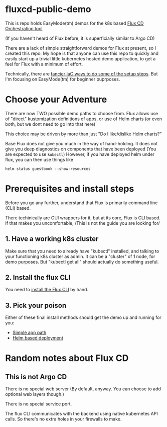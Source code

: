 # fluxcd-public-demo

This is repo holds EasyMode(tm) demos for the k8s based [Flux CD Orchestration tool](https://fluxcd.io/)

(If you haven't heard of Flux before, it is superficially similar to Argo CD)

There are a lack of simple straightforward demos for Flux at present, so I created this repo.
My hope is that anyone can use this repo to quickly and easily start up a trivial little
kubernetes hosted demo application, to get a feel for Flux with a minimum of effort.

Technically, there are [fancier IaC ways to do some of the setup steps](https://registry.terraform.io/providers/fluxcd/flux/latest).
But I'm focusing on EasyMode(tm) for beginner puprposes.

# Choose your Adventure

There are now TWO possible demo paths to choose from.
Flux allows use of "direct" kustomization definitions of apps, or use of Helm charts
(or even both, but we dont need to go into that here)

This choice may be driven by more than just "Do I like/dislike Helm charts?"

Base Flux does not give you much in the way of hand-holding. It does not give you deep diagnostics on 
components that have been deployed (You are expected to use `kubectl`)
However, if you have deployed helm under flux, you can then use things like

    helm status guestbook --show-resources


# Prerequisites and install steps

Before you go any further, understand that Flux is primarily command line (CLI) based.

There techinically are GUI wrappers for it, but at its core, Flux is CLI based. 
If that makes you uncomfortable, /This is not the guide you are looking for/

## 1. Have a working k8s cluster

Make sure that you need to already have "kubectl" installed, and talking to your functioning k8s cluster as admin.
It can be a "cluster" of 1 node, for demo purposes. But "kubectl get all" should actually do something useful.

## 2. Install the flux CLI

You need to [install the Flux CLI](https://fluxcd.io/flux/installation/#install-the-flux-cli) by hand.

## 3. Pick your poison

Either of these final install methods should get the demo up and running for you:

* [Simple app path](clusters/ppbrown-demo/README.md)
* [Helm based deployment](helmbased/README.md)



# Random notes about Flux CD

##  This is not Argo CD

There is no special web server (By default, anyway. You can choose to add optional web layers though.)

There is no special service port.

The flux CLI communicates with the backend using native kubernetes API calls. So there's no extra holes in your firewalls to make.

